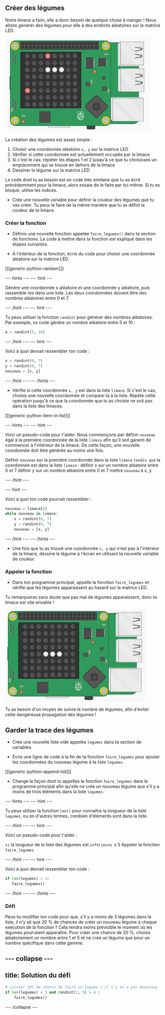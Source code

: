 ## Créer des légumes

Notre limace a faim, elle a donc besoin de quelque chose à manger ! Nous allons générer des légumes pour elle à des endroits aléatoires sur la matrice LED.

![Légumes](images/vegetables.png)

La création des légumes est assez simple :

1. Choisir une coordonnée aléatoire `x, y` sur la matrice LED
2. Vérifier si cette coordonnée est actuellement occupée par la limace
3. Si c'est le cas, répéter les étapes 1 et 2 jusqu'à ce que tu choisisses un emplacement qui se trouve en dehors de la limace
4. Dessiner le légume sur la matrice LED

Le code dont tu as besoin est un code très similaire que tu as écrit précédemment pour la limace, alors essaie de le faire par toi-même. Si tu es bloqué, utilise les indices.

+ Crée une nouvelle variable pour définir la couleur des légumes que tu vas créer. Tu peux le faire de la même manière que tu as défini la couleur de ta limace.

### Créer la fonction

+ Définis une nouvelle fonction appelée `faire_legumes()` dans ta section de fonctions. Le code à mettre dans la fonction est expliqué dans les étapes suivantes.

+ À l'intérieur de la fonction, écris du code pour choisir une coordonnée aléatoire sur la matrice LED.

[[[generic-python-random]]]

--- hints ---
--- hint ---

Génére une coordonnée x aléatoire et une coordonnée y aléatoire, puis rassemble-les dans une liste. Les deux coordonnées doivent être des nombres aléatoires entre 0 et 7.

--- /hint ---
--- hint ---

Tu peux utiliser la fonction `randint` pour générer des nombres aléatoires. Par exemple, ce code génère un nombre aléatoire entre 5 et 10 :

```python
a = randint(5, 10)
```

--- /hint ---
--- hint ---

Voici à quoi devrait ressembler ton code :

```python
x = randint(0, 7)
y = randint(0, 7)
nouveau = [x, y]
```

--- /hint ---
--- /hints ---


+ Vérifie si cette coordonnée `x, y` est dans la liste `limace`. Si c'est le cas, choisis une nouvelle coordonnée et compare-la à la liste. Répéte cette opération jusqu'à ce que la coordonnée que tu as choisie ne soit pas dans la liste des limaces.

[[[generic-python-item-in-list]]]

--- hints ---
--- hint ---

Voici un pseudo-code pour t'aider. Nous commençons par définir `nouveau` égal à la première coordonnée de la liste `limace` afin qu'il soit garanti de commencer à l'intérieur de la limace. De cette façon, une nouvelle coordonnée doit être générée au moins une fois.

Définir `nouveau` sur la première coordonnée dans la liste `limace` `tandis que` la coordonnée est dans la liste `limace` : définir x sur un nombre aléatoire entre 0 et 7 définir y sur un nombre aléatoire entre 0 et 7 mettre `nouveau` à x, y

--- /hint ---

--- hint ---

Voici à quoi ton code pourrait ressembler :

```python
nouveau = limace[0]
while nouveau in limace:
    x = randint(0, 7)
    y = randint(0, 7)
    nouveau = [x, y]
```

--- /hint ---
--- /hints ---

+ Une fois que tu as trouvé une coordonnée `x, y` qui n'est pas à l'intérieur de la limace, dessine le légume à l'écran en utilisant ta nouvelle variable de couleur.

### Appeler la fonction

+ Dans ton programme principal, appelle la fonction `faire_legumes` et vérifie que les légumes apparaissent au hasard sur la matrice LED.

Tu remarqueras sans doute que pas mal de légumes apparaissent, donc ta limace est vite envahie !

![Trop de légumes](images/too-many-veggies.gif)

Tu as besoin d'un moyen de suivre le nombre de légumes, afin d'éviter cette dangereuse propagation des légumes !

## Garder la trace des légumes

+ Crée une nouvelle liste vide appelée `legumes` dans ta section de variables.

+ Écris une ligne de code à la fin de ta fonction `faire_legumes` pour ajouter les coordonnées du nouveau légume à ta liste `legumes`.

[[[generic-python-append-list]]]

+ Change la façon dont tu appelles la fonction `faire_legumes` dans le programme principal afin qu'elle ne crée un nouveau légume que s'il y a moins de trois éléments dans la liste `legumes`.

--- hints ---
--- hint ---

Tu peux utiliser la fonction `len()` pour connaître la longueur de la liste `legumes`, ou en d'autres termes, combien d'éléments sont dans la liste.

--- /hint ---
--- hint ---

Voici un pseudo-code pour t'aider :

`si` la longueur de la liste des légumes est `inférieure à` 3 Appeler la fonction `faire_legumes`

--- /hint ---
--- hint ---

Voici à quoi devrait ressembler ton code :

```python
if len(legumes) < 3:
   faire_legumes()
```

--- /hint ---
--- /hints ---

### Défi
Peux-tu modifier ton code pour que, s'il y a moins de 3 légumes dans la liste, il n'y ait que 20 % de chances de créer un nouveau légume à chaque exécution de la fonction ? Cela rendra moins prévisible le moment où les légumes pourraient apparaître. Pour créer une chance de 20 %, choisis aléatoirement un nombre entre 1 et 5 et ne crée un légume que pour un nombre spécifique dans cette gamme.

--- collapse ---
---
title: Solution du défi
---

```python
# Laisser 20% de chance de faire un legume s'il n'y en a pas beaucoup 
if len(legumes) < 3 and randint(1, 5) > 4 :
    faire_legumes()
```

--- /collapse ---
